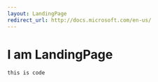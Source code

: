 ```yaml
---
layout: LandingPage
redirect_url: http://docs.microsoft.com/en-us/
---
```


# I am LandingPage

```
this is code
```


